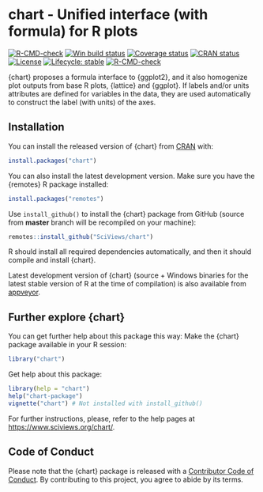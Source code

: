 # chart - Unified interface (with formula) for R plots

<!-- badges: start -->

[![R-CMD-check](https://github.com/SciViews/chart/workflows/R-CMD-check/badge.svg)](https://github.com/SciViews/chart/actions) [![Win build status](https://ci.appveyor.com/api/projects/status/github/SciViews/chart?branch=master&svg=true)](https://ci.appveyor.com/project/phgrosjean/chart) [![Coverage status](https://img.shields.io/codecov/c/github/SciViews/chart/master.svg)](https://codecov.io/github/SciViews/chart?branch=master) [![CRAN status](https://www.r-pkg.org/badges/version/chart)](https://cran.r-project.org/package=chart) [![License](https://img.shields.io/badge/license-GPL-blue.svg)](https://www.gnu.org/licenses/gpl-2.0.html) [![Lifecycle: stable](https://img.shields.io/badge/lifecycle-stable-brightgreen.svg)](https://www.tidyverse.org/lifecycle/#stable) [![R-CMD-check](https://github.com/SciViews/chart/workflows/R-CMD-check/badge.svg)](https://github.com/SciViews/chart/actions)

<!-- badges: end -->

{chart} proposes a formula interface to {ggplot2}, and it also homogenize plot outputs from base R plots, {lattice} and {ggplot}. If labels and/or units attributes are defined for variables in the data, they are used automatically to construct the label (with units) of the axes.

## Installation

You can install the released version of {chart} from [CRAN](https://CRAN.R-project.org) with:

``` r
install.packages("chart")
```

You can also install the latest development version. Make sure you have the {remotes} R package installed:

``` r
install.packages("remotes")
```

Use `install_github()` to install the {chart} package from GitHub (source from **master** branch will be recompiled on your machine):

``` r
remotes::install_github("SciViews/chart")
```

R should install all required dependencies automatically, and then it should compile and install {chart}.

Latest development version of {chart} (source + Windows binaries for the latest stable version of R at the time of compilation) is also available from [appveyor](https://ci.appveyor.com/project/phgrosjean/chart/build/artifacts).

## Further explore {chart}

You can get further help about this package this way: Make the {chart} package available in your R session:

``` r
library("chart")
```

Get help about this package:

``` r
library(help = "chart")
help("chart-package")
vignette("chart") # Not installed with install_github()
```

For further instructions, please, refer to the help pages at <https://www.sciviews.org/chart/>.

## Code of Conduct

Please note that the {chart} package is released with a [Contributor Code of Conduct](https://contributor-covenant.org/version/2/0/CODE_OF_CONDUCT.html). By contributing to this project, you agree to abide by its terms.
